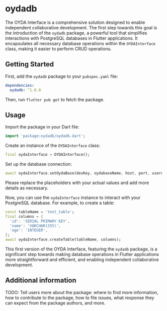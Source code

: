 # oydadb

The OYDA Interface is a comprehensive solution designed to enable independent collaborative development. The first step towards this goal is the introduction of the `oydadb` package, a powerful tool that simplifies interactions with PostgreSQL databases in Flutter applications. It encapsulates all necessary database operations within the `OYDAInterface` class, making it easier to perform CRUD operations.

## Getting Started

First, add the `oydadb` package to your `pubspec.yaml` file:

```yaml
dependencies:
  oydadb: ^1.0.0
```

Then, run `flutter pub get` to fetch the package.

## Usage

Import the package in your Dart file:

```dart
import 'package:oydadb/oydadb.dart';
```

Create an instance of the `OYDAInterface` class:

```dart
final oydaInterface = OYDAInterface();
```

Set up the database connection:

```dart
await oydaInterface.setOydaBase(devKey, oydabaseName, host, port, username, password, useSSL);
```

Please replace the placeholders with your actual values and add more details as necessary.

Now, you can use the `oydaInterface` instance to interact with your PostgreSQL database. For example, to create a table:

```dart
const tableName = 'test_table';
final columns = {
  'id': 'SERIAL PRIMARY KEY',
  'name': 'VARCHAR(255)',
  'age': 'INTEGER',
};
await oydaInterface.createTable(tableName, columns);
```

This first version of the OYDA Interface, featuring the `oydadb` package, is a significant step towards making database operations in Flutter applications more straightforward and efficient, and enabling independent collaborative development.

## Additional information

TODO: Tell users more about the package: where to find more information, how to
contribute to the package, how to file issues, what response they can expect
from the package authors, and more.
